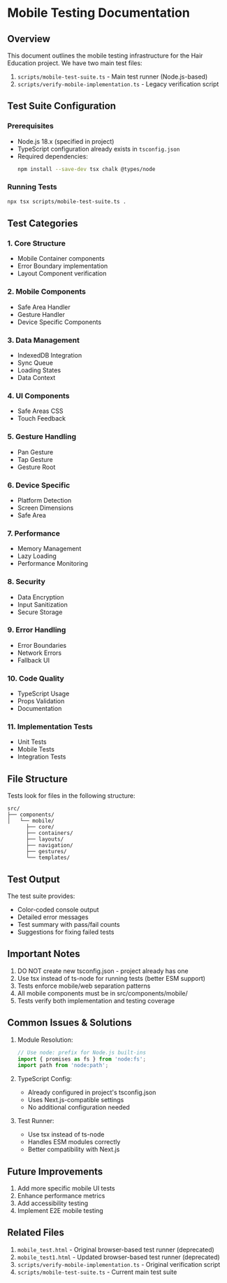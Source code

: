 # Mobile Testing Documentation

## Overview
This document outlines the mobile testing infrastructure for the Hair Education project. We have two main test files:

1. `scripts/mobile-test-suite.ts` - Main test runner (Node.js-based)
2. `scripts/verify-mobile-implementation.ts` - Legacy verification script

## Test Suite Configuration

### Prerequisites
- Node.js 18.x (specified in project)
- TypeScript configuration already exists in `tsconfig.json`
- Required dependencies:
  ```bash
  npm install --save-dev tsx chalk @types/node
  ```

### Running Tests
```bash
npx tsx scripts/mobile-test-suite.ts .
```

## Test Categories

### 1. Core Structure
- Mobile Container components
- Error Boundary implementation
- Layout Component verification

### 2. Mobile Components
- Safe Area Handler
- Gesture Handler
- Device Specific Components

### 3. Data Management
- IndexedDB Integration
- Sync Queue
- Loading States
- Data Context

### 4. UI Components
- Safe Areas CSS
- Touch Feedback

### 5. Gesture Handling
- Pan Gesture
- Tap Gesture
- Gesture Root

### 6. Device Specific
- Platform Detection
- Screen Dimensions
- Safe Area

### 7. Performance
- Memory Management
- Lazy Loading
- Performance Monitoring

### 8. Security
- Data Encryption
- Input Sanitization
- Secure Storage

### 9. Error Handling
- Error Boundaries
- Network Errors
- Fallback UI

### 10. Code Quality
- TypeScript Usage
- Props Validation
- Documentation

### 11. Implementation Tests
- Unit Tests
- Mobile Tests
- Integration Tests

## File Structure
Tests look for files in the following structure:
```
src/
├── components/
│   └── mobile/
      ├── core/
      ├── containers/
      ├── layouts/
      ├── navigation/
      ├── gestures/
      └── templates/
```

## Test Output
The test suite provides:
- Color-coded console output
- Detailed error messages
- Test summary with pass/fail counts
- Suggestions for fixing failed tests

## Important Notes
1. DO NOT create new tsconfig.json - project already has one
2. Use tsx instead of ts-node for running tests (better ESM support)
3. Tests enforce mobile/web separation patterns
4. All mobile components must be in src/components/mobile/
5. Tests verify both implementation and testing coverage

## Common Issues & Solutions
1. Module Resolution:
   ```typescript
   // Use node: prefix for Node.js built-ins
   import { promises as fs } from 'node:fs';
   import path from 'node:path';
   ```

2. TypeScript Config:
   - Already configured in project's tsconfig.json
   - Uses Next.js-compatible settings
   - No additional configuration needed

3. Test Runner:
   - Use tsx instead of ts-node
   - Handles ESM modules correctly
   - Better compatibility with Next.js

## Future Improvements
1. Add more specific mobile UI tests
2. Enhance performance metrics
3. Add accessibility testing
4. Implement E2E mobile testing

## Related Files
1. `mobile_test.html` - Original browser-based test runner (deprecated)
2. `mobile_test1.html` - Updated browser-based test runner (deprecated)
3. `scripts/verify-mobile-implementation.ts` - Original verification script
4. `scripts/mobile-test-suite.ts` - Current main test suite
